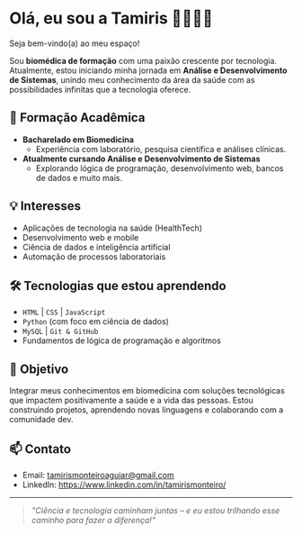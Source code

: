 # Olá, eu sou a Tamiris 👩‍🔬👩‍💻

Seja bem-vindo(a) ao meu espaço!

Sou **biomédica de formação** com uma paixão crescente por tecnologia. Atualmente, estou iniciando minha jornada em **Análise e Desenvolvimento de Sistemas**, unindo meu conhecimento da área da saúde com as possibilidades infinitas que a tecnologia oferece.

## 🔬 Formação Acadêmica
- **Bacharelado em Biomedicina**
  - Experiência com laboratório, pesquisa científica e análises clínicas.
- **Atualmente cursando Análise e Desenvolvimento de Sistemas**
  - Explorando lógica de programação, desenvolvimento web, bancos de dados e muito mais.

## 💡 Interesses
- Aplicações de tecnologia na saúde (HealthTech)
- Desenvolvimento web e mobile
- Ciência de dados e inteligência artificial
- Automação de processos laboratoriais

## 🛠️ Tecnologias que estou aprendendo
- `HTML` | `CSS` | `JavaScript`
- `Python` (com foco em ciência de dados)
- `MySQL` | `Git & GitHub`
- Fundamentos de lógica de programação e algoritmos

## 🚀 Objetivo
Integrar meus conhecimentos em biomedicina com soluções tecnológicas que impactem positivamente a saúde e a vida das pessoas. Estou construindo projetos, aprendendo novas linguagens e colaborando com a comunidade dev.

## 📫 Contato
- Email: tamirismonteiroaguiar@gmail.com
- LinkedIn: https://www.linkedin.com/in/tamirismonteiro/


---

> *"Ciência e tecnologia caminham juntas – e eu estou trilhando esse caminho para fazer a diferença!"*

